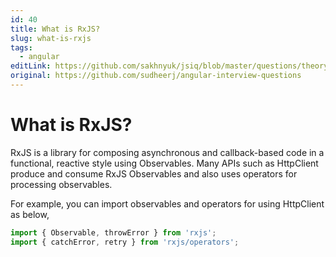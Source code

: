 ```yaml
---
id: 40
title: What is RxJS?
slug: what-is-rxjs
tags:
  - angular
editLink: https://github.com/sakhnyuk/jsiq/blob/master/questions/theory/angular/40.md
original: https://github.com/sudheerj/angular-interview-questions
---
```


# What is RxJS?

RxJS is a library for composing asynchronous and callback-based code in a functional, reactive style using Observables. Many APIs such as HttpClient produce and consume RxJS Observables and also uses operators for processing observables.

For example, you can import observables and operators for using HttpClient as below,

```javascript
import { Observable, throwError } from 'rxjs';
import { catchError, retry } from 'rxjs/operators';
```